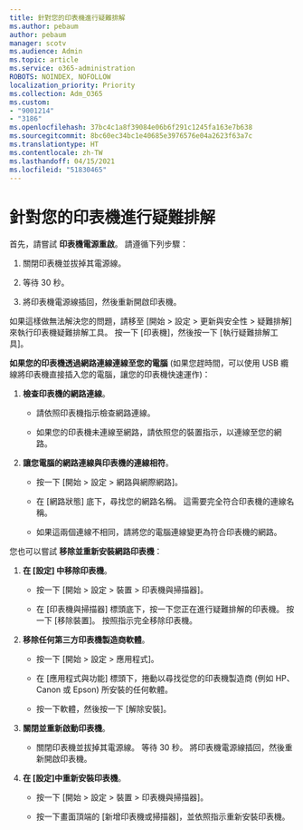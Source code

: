 ```yaml
---
title: 針對您的印表機進行疑難排解
ms.author: pebaum
author: pebaum
manager: scotv
ms.audience: Admin
ms.topic: article
ms.service: o365-administration
ROBOTS: NOINDEX, NOFOLLOW
localization_priority: Priority
ms.collection: Adm_O365
ms.custom:
- "9001214"
- "3186"
ms.openlocfilehash: 37bc4c1a8f39084e06b6f291c1245fa163e7b638
ms.sourcegitcommit: 8bc60ec34bc1e40685e3976576e04a2623f63a7c
ms.translationtype: HT
ms.contentlocale: zh-TW
ms.lasthandoff: 04/15/2021
ms.locfileid: "51830465"
---
```

# <a name="troubleshoot-your-printer"></a>針對您的印表機進行疑難排解

首先，請嘗試 **印表機電源重啟**。 請遵循下列步驟：

1. 關閉印表機並拔掉其電源線。

2. 等待 30 秒。

3. 將印表機電源線插回，然後重新開啟印表機。

如果這樣做無法解決您的問題，請移至 [開始 > 設定 > 更新與安全性 > 疑難排解] 來執行印表機疑難排解工具。 按一下 [印表機]，然後按一下 [執行疑難排解工具]。

**如果您的印表機透過網路連線連線至您的電腦** (如果您趕時間，可以使用 USB 纜線將印表機直接插入您的電腦，讓您的印表機快速運作)：

1. **檢查印表機的網路連線**。
    
    - 請依照印表機指示檢查網路連線。

    - 如果您的印表機未連線至網路，請依照您的裝置指示，以連線至您的網路。

2. **讓您電腦的網路連線與印表機的連線相符**。

    - 按一下 [開始 > 設定 > 網路與網際網路]。

    - 在 [網路狀態] 底下，尋找您的網路名稱。 這需要完全符合印表機的連線名稱。

    - 如果這兩個連線不相同，請將您的電腦連線變更為符合印表機的網路。

您也可以嘗試 **移除並重新安裝網路印表機**：

1. **在 [設定] 中移除印表機**。

    - 按一下 [開始 > 設定 > 裝置 > 印表機與掃描器]。

    - 在 [印表機與掃描器] 標頭底下，按一下您正在進行疑難排解的印表機。 按一下 [移除裝置]。 按照指示完全移除印表機。

2. **移除任何第三方印表機製造商軟體**。

    - 按一下 [開始 > 設定 > 應用程式]。

    - 在 [應用程式與功能] 標頭下，捲動以尋找從您的印表機製造商 (例如 HP、Canon 或 Epson) 所安裝的任何軟體。

    - 按一下軟體，然後按一下 [解除安裝]。

3. **關閉並重新啟動印表機**。

    - 關閉印表機並拔掉其電源線。 等待 30 秒。 將印表機電源線插回，然後重新開啟印表機。

4. **在 [設定]中重新安裝印表機**。

    - 按一下 [開始 > 設定 > 裝置 > 印表機與掃描器]。
 
    - 按一下畫面頂端的 [新增印表機或掃描器]，並依照指示重新安裝印表機。
